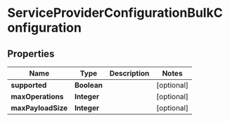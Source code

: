 

# ServiceProviderConfigurationBulkConfiguration


## Properties

| Name | Type | Description | Notes |
|------------ | ------------- | ------------- | -------------|
|**supported** | **Boolean** |  |  [optional] |
|**maxOperations** | **Integer** |  |  [optional] |
|**maxPayloadSize** | **Integer** |  |  [optional] |




